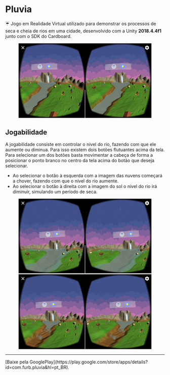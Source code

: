 # Pluvia
:umbrella: Jogo em Realidade Virtual utilizado para demonstrar os processos de seca e cheia de rios em uma cidade, desenvolvido com a Unity **2018.4.4f1** junto com o SDK do Cardboard.

<p align="center">
  <img width="420" src="https://github.com/tecedufurb/pluvia/blob/master/screenshots/01.png">
</p>

## Jogabilidade
A jogabilidade consiste em controlar o nível do rio, fazendo com que ele aumente ou diminua. Para isso existem dois botões flutuantes acima da tela. Para selecionar um dos botões basta movimentar a cabeça de forma a posicionar o ponto branco no centro da tela acima do botão que deseja selecionar.
 
 * Ao selecionar o botão à esquerda com a imagem das nuvens começará a chover, fazendo com que o nível do rio aumente.
 * Ao selecionar o botão à direita com a imagem do sol o nível do rio irá diminuir, simulando um período de seca.

<p align="center">
  <img width="420" src="https://github.com/tecedufurb/pluvia/blob/master/screenshots/02.png">
  <img width="420" src="https://github.com/tecedufurb/pluvia/blob/master/screenshots/03.png">
</p>

<hr>
[Baixe pela GooglePlay](https://play.google.com/store/apps/details?id=com.furb.pluvia&hl=pt_BR).
